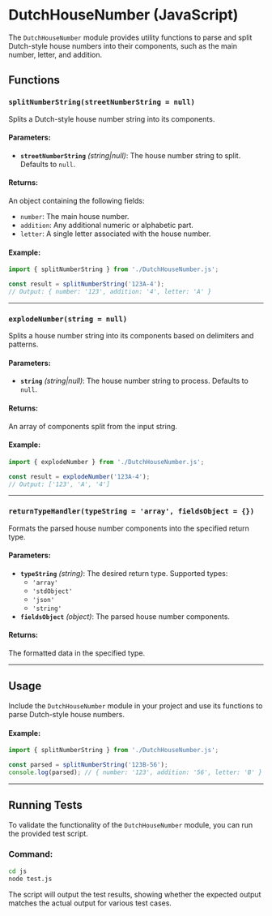 # DutchHouseNumber (JavaScript)

The `DutchHouseNumber` module provides utility functions to parse and split Dutch-style house numbers into their components, such as the main number, letter, and addition.

## Functions

### `splitNumberString(streetNumberString = null)`

Splits a Dutch-style house number string into its components.

#### Parameters:
- **`streetNumberString`** *(string|null)*: The house number string to split. Defaults to `null`.

#### Returns:
An object containing the following fields:
- `number`: The main house number.
- `addition`: Any additional numeric or alphabetic part.
- `letter`: A single letter associated with the house number.

#### Example:
```javascript
import { splitNumberString } from './DutchHouseNumber.js';

const result = splitNumberString('123A-4');
// Output: { number: '123', addition: '4', letter: 'A' }
```

---

### `explodeNumber(string = null)`

Splits a house number string into its components based on delimiters and patterns.

#### Parameters:
- **`string`** *(string|null)*: The house number string to process. Defaults to `null`.

#### Returns:
An array of components split from the input string.

#### Example:
```javascript
import { explodeNumber } from './DutchHouseNumber.js';

const result = explodeNumber('123A-4');
// Output: ['123', 'A', '4']
```

---

### `returnTypeHandler(typeString = 'array', fieldsObject = {})`

Formats the parsed house number components into the specified return type.

#### Parameters:
- **`typeString`** *(string)*: The desired return type. Supported types:
  - `'array'`
  - `'stdObject'`
  - `'json'`
  - `'string'`
- **`fieldsObject`** *(object)*: The parsed house number components.

#### Returns:
The formatted data in the specified type.

---

## Usage

Include the `DutchHouseNumber` module in your project and use its functions to parse Dutch-style house numbers.

#### Example:
```javascript
import { splitNumberString } from './DutchHouseNumber.js';

const parsed = splitNumberString('123B-56');
console.log(parsed); // { number: '123', addition: '56', letter: 'B' }
```

---

## Running Tests

To validate the functionality of the `DutchHouseNumber` module, you can run the provided test script.

### Command:
```bash
cd js
node test.js
```

The script will output the test results, showing whether the expected output matches the actual output for various test cases.
